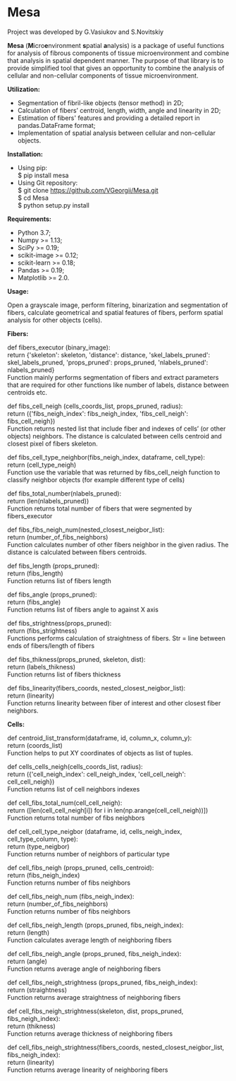 # Mesa

Project was developed by G.Vasiukov and S.Novitskiy

**Mesa** (**M**icro**e**nvironment **s**patial **a**nalysis) is a package of useful functions for analysis of fibrous components of tissue microenvironment and combine that analysis in spatial dependent manner. The purpose of that library is to provide simplified tool  that gives an opportunity to combine the analysis of cellular and non-cellular components of tissue microenvironment.

**Utilization:**
-	Segmentation of fibril-like objects (tensor method) in 2D;
-	Calculation of fibers’ centroid, length, width, angle and linearity in 2D;
-	Estimation of fibers' features and providing a detailed report in pandas.DataFrame format;
-	Implementation of spatial analysis between cellular and non-cellular objects.

**Installation:**
- Using pip:<br />
    $ pip install mesa<br />
- Using Git repository:<br />
    $ git clone https://github.com/VGeorgii/Mesa.git<br />
    $ cd Mesa<br />
    $ python setup.py install<br />
    
**Requirements:**
-	Python 3.7;
-	Numpy >= 1.13;
-	SciPy >= 0.19;
-	scikit-image >= 0.12;
-	scikit-learn >= 0.18;
-	Pandas >= 0.19;
-	Matplotlib >= 2.0.

**Usage:**

Open a grayscale image, perform filtering, binarization and segmentation of fibers, calculate geometrical and spatial features of fibers, perform spatial analysis for other objects (cells).

**Fibers:**
  
def fibers_executor (binary_image):<br />
    return {'skeleton': skeleton, 'distance': distance, 'skel_labels_pruned': skel_labels_pruned, 'props_pruned': props_pruned, 'nlabels_pruned': nlabels_pruned}<br />
Function mainly performs segmentation of fibers and extract parameters that are required for other functions like number of labels, distance between centroids etc.

def fibs_cell_neigh (cells_coords_list, props_pruned, radius):<br />
    return ({'fibs_neigh_index': fibs_neigh_index, 'fibs_cell_neigh': fibs_cell_neigh})<br />
Function returns nested list that include fiber and indexes of cells’ (or other objects) neighbors. The distance is calculated between cells centroid and closest pixel of fibers skeleton.

def fibs_cell_type_neighbor(fibs_neigh_index, dataframe, cell_type):<br />
    return (cell_type_neigh)<br />
Function use the variable that was returned by fibs_cell_neigh function to classify neighbor objects (for example different type of cells) 

def fibs_total_number(nlabels_pruned):<br />
    return (len(nlabels_pruned))<br />
Function returns total number of fibers that were segmented by fibers_executor 

def fibs_fibs_neigh_num(nested_closest_neigbor_list):<br />
    return (number_of_fibs_neighbors)<br />
Function calculates number of other fibers neighbor in the given radius. The distance is calculated between fibers centroids.

def fibs_length (props_pruned):<br />
    return (fibs_length)<br />
Function returns list of fibers length  

def fibs_angle (props_pruned):<br />
    return (fibs_angle)<br />
Function returns list of fibers angle to against X axis  

def fibs_strightness(props_pruned):<br />
    return (fibs_strightness)<br />
Functions performs calculation of straightness of fibers. Str = line between ends of fibers/length of fibers 

def fibs_thikness(props_pruned, skeleton, dist):<br />
    return (labels_thikness)<br />
Function returns list of fibers thickness  

def fibs_linearity(fibers_coords, nested_closest_neigbor_list):<br />
    return (linearity)<br />
Function returns linearity between fiber of interest and other closest fiber neighbors. 

**Cells:**

def centroid_list_transform(dataframe, id, column_x, column_y):<br />
    return (coords_list)<br />
Function helps to put XY coordinates of objects as list of tuples.

def cells_cells_neigh(cells_coords_list, radius):<br />
    return ({'cell_neigh_index': cell_neigh_index, 'cell_cell_neigh': cell_cell_neigh})<br />
Function returns list of cell neighbors indexes

def cell_fibs_total_num(cell_cell_neigh):<br />
    return ([len(cell_cell_neigh[i]) for i in len(np.arange(cell_cell_neigh))])<br />
Function returns total number of fibs neighbors

def cell_cell_type_neigbor (dataframe, id, cells_neigh_index, cell_type_column, type):<br />
    return (type_neigbor)<br />
Function returns number of neighbors of particular type

def cell_fibs_neigh (props_pruned, cells_centroid):<br />
    return (fibs_neigh_index)<br />
Function returns number of fibs neighbors

def cell_fibs_neigh_num (fibs_neigh_index):<br />
    return (number_of_fibs_neighbors)<br />
Function returns number of fibs neighbors

def cell_fibs_neigh_length (props_pruned, fibs_neigh_index):<br />
    return (length)<br />
Function calculates average length of neighboring fibers

def cell_fibs_neigh_angle (props_pruned, fibs_neigh_index):<br />
    return (angle)<br />
Function returns average angle of neighboring fibers

def cell_fibs_neigh_strightness (props_pruned, fibs_neigh_index):<br />
    return (straightness)<br />
Function returns average straightness of neighboring fibers

def cell_fibs_neigh_strightness(skeleton, dist, props_pruned, fibs_neigh_index):<br />
    return (thikness)<br />
Function returns average thickness of neighboring fibers

def cell_fibs_neigh_strightness(fibers_coords, nested_closest_neigbor_list, fibs_neigh_index):<br />
    return (linearity)<br />
Function returns average linearity of neighboring fibers

